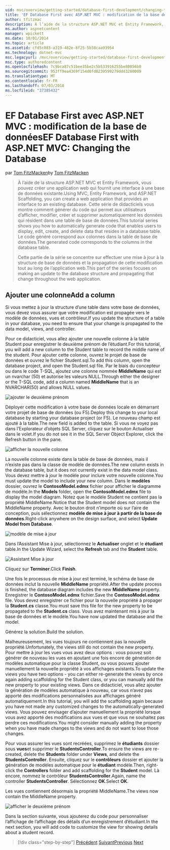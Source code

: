 ```yaml
---
uid: mvc/overview/getting-started/database-first-development/changing-the-database
title: 'EF Database First avec ASP.NET MVC : modification de la base de données | Microsoft Docs'
author: tfitzmac
description: À l’aide de la structure ASP.NET MVC et Entity Framework, vous pouvez créer une application web qui fournit une interface à une base de données existante. Ce didacticiel seri...
ms.author: aspnetcontent
manager: wpickett
ms.date: 10/01/2014
ms.topic: article
ms.assetid: cfd5c083-a319-482e-8f25-5b38caa93954
ms.technology: dotnet-mvc
msc.legacyurl: /mvc/overview/getting-started/database-first-development/changing-the-database
msc.type: authoredcontent
ms.openlocfilehash: 7c9bca87c51bee35be2c5b533916255be80056b0
ms.sourcegitcommit: 953ff9ea4369f154d6fd0239599279ddd3280009
ms.translationtype: MT
ms.contentlocale: fr-FR
ms.lasthandoff: 07/03/2018
ms.locfileid: "37385432"
---
```

<a name="ef-database-first-with-aspnet-mvc-changing-the-database"></a><span data-ttu-id="39b91-104">EF Database First avec ASP.NET MVC : modification de la base de données</span><span class="sxs-lookup"><span data-stu-id="39b91-104">EF Database First with ASP.NET MVC: Changing the Database</span></span>
====================
<span data-ttu-id="39b91-105">par [Tom FitzMacken](https://github.com/tfitzmac)</span><span class="sxs-lookup"><span data-stu-id="39b91-105">by [Tom FitzMacken](https://github.com/tfitzmac)</span></span>

> <span data-ttu-id="39b91-106">À l’aide de la structure ASP.NET MVC et Entity Framework, vous pouvez créer une application web qui fournit une interface à une base de données existante.</span><span class="sxs-lookup"><span data-stu-id="39b91-106">Using MVC, Entity Framework, and ASP.NET Scaffolding, you can create a web application that provides an interface to an existing database.</span></span> <span data-ttu-id="39b91-107">Cette série de didacticiels vous montre comment générer du code qui permet aux utilisateurs d’afficher, modifier, créer et supprimer automatiquement les données qui résident dans une table de base de données.</span><span class="sxs-lookup"><span data-stu-id="39b91-107">This tutorial series shows you how to automatically generate code that enables users to display, edit, create, and delete data that resides in a database table.</span></span> <span data-ttu-id="39b91-108">Le code généré correspond aux colonnes dans la table de base de données.</span><span class="sxs-lookup"><span data-stu-id="39b91-108">The generated code corresponds to the columns in the database table.</span></span>
> 
> <span data-ttu-id="39b91-109">Cette partie de la série se concentre sur effectuer une mise à jour à la structure de base de données et la propagation de cette modification tout au long de l’application web.</span><span class="sxs-lookup"><span data-stu-id="39b91-109">This part of the series focuses on making an update to the database structure and propagating that change throughout the web application.</span></span>


## <a name="add-a-column"></a><span data-ttu-id="39b91-110">Ajouter une colonne</span><span class="sxs-lookup"><span data-stu-id="39b91-110">Add a column</span></span>

<span data-ttu-id="39b91-111">Si vous mettez à jour la structure d’une table dans votre base de données, vous devez vous assurer que votre modification est propagée vers le modèle de données, vues et contrôleur.</span><span class="sxs-lookup"><span data-stu-id="39b91-111">If you update the structure of a table in your database, you need to ensure that your change is propagated to the data model, views, and controller.</span></span>

<span data-ttu-id="39b91-112">Pour ce didacticiel, vous allez ajouter une nouvelle colonne à la table Student pour enregistrer le deuxième prénom de l’étudiant.</span><span class="sxs-lookup"><span data-stu-id="39b91-112">For this tutorial, you will add a new column to the Student table to record the middle name of the student.</span></span> <span data-ttu-id="39b91-113">Pour ajouter cette colonne, ouvrez le projet de base de données et ouvrez le fichier Student.sql.</span><span class="sxs-lookup"><span data-stu-id="39b91-113">To add this column, open the database project, and open the Student.sql file.</span></span> <span data-ttu-id="39b91-114">Par le biais du concepteur ou dans le code T-SQL, ajoutez une colonne nommée **MiddleName** qui est un nvarchar (50) et autorise les valeurs NULL.</span><span class="sxs-lookup"><span data-stu-id="39b91-114">Through either the designer or the T-SQL code, add a column named **MiddleName** that is an NVARCHAR(50) and allows NULL values.</span></span>

![ajouter le deuxième prénom](changing-the-database/_static/image1.png)

<span data-ttu-id="39b91-116">Déployer cette modification à votre base de données locale en démarrant votre projet de base de données (ou F5).</span><span class="sxs-lookup"><span data-stu-id="39b91-116">Deploy this change to your local database by starting your database project (or F5).</span></span> <span data-ttu-id="39b91-117">Le nouveau champ est ajouté à la table.</span><span class="sxs-lookup"><span data-stu-id="39b91-117">The new field is added to the table.</span></span> <span data-ttu-id="39b91-118">Si vous ne voyez pas dans l’Explorateur d’objets SQL Server, cliquez sur le bouton Actualiser dans le volet.</span><span class="sxs-lookup"><span data-stu-id="39b91-118">If you do not see it in the SQL Server Object Explorer, click the Refresh button in the pane.</span></span>

![afficher la nouvelle colonne](changing-the-database/_static/image2.png)

<span data-ttu-id="39b91-120">La nouvelle colonne existe dans la table de base de données, mais il n’existe pas dans la classe de modèle de données.</span><span class="sxs-lookup"><span data-stu-id="39b91-120">The new column exists in the database table, but it does not currently exist in the data model class.</span></span> <span data-ttu-id="39b91-121">Vous devez mettre à jour le modèle pour inclure votre nouvelle colonne.</span><span class="sxs-lookup"><span data-stu-id="39b91-121">You must update the model to include your new column.</span></span> <span data-ttu-id="39b91-122">Dans le **modèles** dossier, ouvrez le **ContosoModel.edmx** fichier pour afficher le diagramme de modèle.</span><span class="sxs-lookup"><span data-stu-id="39b91-122">In the **Models** folder, open the **ContosoModel.edmx** file to display the model diagram.</span></span> <span data-ttu-id="39b91-123">Notez que le modèle Student ne contient pas la propriété MiddleName.</span><span class="sxs-lookup"><span data-stu-id="39b91-123">Notice that the Student model does not contain the MiddleName property.</span></span> <span data-ttu-id="39b91-124">Avec le bouton droit n’importe où sur l’aire de conception, puis sélectionnez **modèle de mise à jour à partir de la base de données**.</span><span class="sxs-lookup"><span data-stu-id="39b91-124">Right-click anywhere on the design surface, and select **Update Model from Database**.</span></span>

![modèle de mise à jour](changing-the-database/_static/image3.png)

<span data-ttu-id="39b91-126">Dans l’Assistant Mise à jour, sélectionnez le **Actualiser** onglet et le **étudiant** table.</span><span class="sxs-lookup"><span data-stu-id="39b91-126">In the Update Wizard, select the **Refresh** tab and the **Student** table.</span></span>

![Assistant Mise à jour](changing-the-database/_static/image4.png)

<span data-ttu-id="39b91-128">Cliquez sur **Terminer**.</span><span class="sxs-lookup"><span data-stu-id="39b91-128">Click **Finish**.</span></span>

<span data-ttu-id="39b91-129">Une fois le processus de mise à jour est terminé, le schéma de base de données inclut la nouvelle **MiddleName** propriété.</span><span class="sxs-lookup"><span data-stu-id="39b91-129">After the update process is finished, the database diagram includes the new **MiddleName** property.</span></span> <span data-ttu-id="39b91-130">Enregistrer le **ContosoModel.edmx** fichier.</span><span class="sxs-lookup"><span data-stu-id="39b91-130">Save the **ContosoModel.edmx** file.</span></span> <span data-ttu-id="39b91-131">Vous devez enregistrer ce fichier pour la nouvelle propriété à propager la **Student.cs** classe.</span><span class="sxs-lookup"><span data-stu-id="39b91-131">You must save this file for the new property to be propagated to the **Student.cs** class.</span></span> <span data-ttu-id="39b91-132">Vous avez maintenant mis à jour la base de données et le modèle.</span><span class="sxs-lookup"><span data-stu-id="39b91-132">You have now updated the database and the model.</span></span>

<span data-ttu-id="39b91-133">Générez la solution.</span><span class="sxs-lookup"><span data-stu-id="39b91-133">Build the solution.</span></span>

<span data-ttu-id="39b91-134">Malheureusement, les vues toujours ne contiennent pas la nouvelle propriété.</span><span class="sxs-lookup"><span data-stu-id="39b91-134">Unfortunately, the views still do not contain the new property.</span></span> <span data-ttu-id="39b91-135">Pour mettre à jour les vues vous avez deux options : vous pouvez soit générer de nouveau les vues en ajoutant une fois encore de génération de modèles automatique pour la classe Student, ou vous pouvez ajouter manuellement la nouvelle propriété à vos affichages existants.</span><span class="sxs-lookup"><span data-stu-id="39b91-135">To update the views you have two options - you can either re-generate the views by once again adding scaffolding for the Student class, or you can manually add the new property to your existing views.</span></span> <span data-ttu-id="39b91-136">Dans ce didacticiel, vous allez ajouter la génération de modèles automatique à nouveau, car vous n’avez pas apporté des modifications personnalisées aux affichages généré automatiquement.</span><span class="sxs-lookup"><span data-stu-id="39b91-136">In this tutorial, you will add the scaffolding again because you have not made any customized changes to the automatically-generated views.</span></span> <span data-ttu-id="39b91-137">Vous pouvez envisager d’ajouter manuellement la propriété lorsque vous avez apporté des modifications aux vues et que vous ne souhaitez pas perdre ces modifications.</span><span class="sxs-lookup"><span data-stu-id="39b91-137">You might consider manually adding the property when you have made changes to the views and do not want to lose those changes.</span></span>

<span data-ttu-id="39b91-138">Pour vous assurer les vues sont recréées, supprimez le **étudiants** dossier sous **vues**et supprimer le **StudentsController**.</span><span class="sxs-lookup"><span data-stu-id="39b91-138">To ensure the views are re-created, delete the **Students** folder under **Views**, and delete the **StudentsController**.</span></span> <span data-ttu-id="39b91-139">Ensuite, cliquez sur le **contrôleurs** dossier et ajouter la génération de modèles automatique pour le **étudiant** modèle.</span><span class="sxs-lookup"><span data-stu-id="39b91-139">Then, right-click the **Controllers** folder and add scaffolding for the **Student** model.</span></span> <span data-ttu-id="39b91-140">Là encore, nommez le contrôleur **StudentsController**.</span><span class="sxs-lookup"><span data-stu-id="39b91-140">Again, name the controller **StudentsController**.</span></span> <span data-ttu-id="39b91-141">Sélectionnez **OK**.</span><span class="sxs-lookup"><span data-stu-id="39b91-141">Select **OK**.</span></span>

<span data-ttu-id="39b91-142">Les vues contiennent désormais la propriété MiddleName.</span><span class="sxs-lookup"><span data-stu-id="39b91-142">The views now contain the MiddleName property.</span></span>

![afficher le deuxième prénom](changing-the-database/_static/image5.png)

<span data-ttu-id="39b91-144">Dans la section suivante, vous ajouterez du code pour personnaliser l’affichage de l’affichage des détails d’un enregistrement d’étudiant.</span><span class="sxs-lookup"><span data-stu-id="39b91-144">In the next section, you will add code to customize the view for showing details about a student record.</span></span>

> [!div class="step-by-step"]
> <span data-ttu-id="39b91-145">[Précédent](generating-views.md)
> [Suivant](customizing-a-view.md)</span><span class="sxs-lookup"><span data-stu-id="39b91-145">[Previous](generating-views.md)
[Next](customizing-a-view.md)</span></span>
